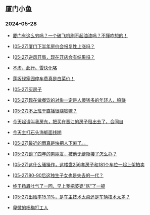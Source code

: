 ## 厦门小鱼 
### 2024-05-28

+ [厦门有这么穷吗？一个破飞机刷不起油漆吗？不懂咋想的！](http://bbs.xmfish.com/read-htm-tid-18196185.html)

+ [[05-27]厦门下半年房价会报复性上涨吗？](http://bbs.xmfish.com/read-htm-tid-18196229.html)

+ [[05-27]逆风开局，现在开店会有结果吗？](http://bbs.xmfish.com/read-htm-tid-18196137.html)

+ [不虚，此行。雪快化咯](http://bbs.xmfish.com/read-htm-tid-18196188.html)

+ [莲坂绿家园停车费真是白菜价！](http://bbs.xmfish.com/read-htm-tid-18196366.html)

+ [[05-27]买房子](http://bbs.xmfish.com/read-htm-tid-18196285.html)

+ [[05-27]现在做餐饮的对象一定是人傻钱多的年轻人，稳赚](http://bbs.xmfish.com/read-htm-tid-18196303.html)

+ [[05-27]不上班干直播很赚钱嘛？](http://bbs.xmfish.com/read-htm-tid-18196168.html)

+ [今天起请叫我房东，把买在晋江的房子租出去了，合同自](http://bbs.xmfish.com/read-htm-tid-18196479.html)

+ [今天主打石头海蛎面线糊](http://bbs.xmfish.com/read-htm-tid-18196169.html)

+ [[05-27]最近的雨真是快把人下麻了。。](http://bbs.xmfish.com/read-htm-tid-18196288.html)

+ [[05-27]谈了四年的男朋友，被他无缝衔接了怎么办？](http://bbs.xmfish.com/read-htm-tid-18196529.html)

+ [[05-27]这什么骚操作，这楼盘256套房子和181个车位一起上架拍卖](http://bbs.xmfish.com/read-htm-tid-18196481.html)

+ [[05-27]80-90后这独生子女也是失去的一代？](http://bbs.xmfish.com/read-htm-tid-18196256.html)

+ [终于扬眉吐气了一回，早上我把婆婆“骂”了一顿](http://bbs.xmfish.com/read-htm-tid-18196408.html)

+ [[05-27]出险率15.11%，是车主技术太菜还是车辆技术太差？](http://bbs.xmfish.com/read-htm-tid-18196308.html)

+ [卑微的杨梅打工人](http://bbs.xmfish.com/read-htm-tid-18196582.html)


